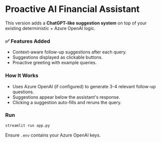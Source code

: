 # Proactive AI Financial Assistant

This version adds a **ChatGPT-like suggestion system** on top of your existing deterministic + Azure OpenAI logic.

### ✅ Features Added
- Context-aware follow-up suggestions after each query.
- Suggestions displayed as clickable buttons.
- Proactive greeting with example queries.

### How It Works
- Uses Azure OpenAI (if configured) to generate 3-4 relevant follow-up questions.
- Suggestions appear below the assistant's response.
- Clicking a suggestion auto-fills and reruns the query.

### Run
```bash
streamlit run app.py
```

Ensure `.env` contains your Azure OpenAI keys.

